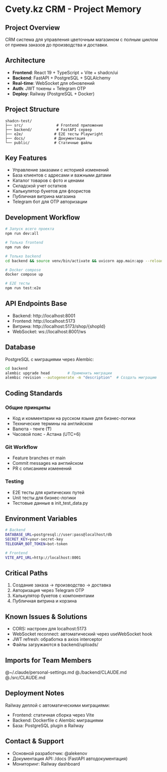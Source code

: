 # Cvety.kz CRM - Project Memory

## Project Overview
CRM система для управления цветочным магазином с полным циклом от приема заказов до производства и доставки.

## Architecture
- **Frontend**: React 19 + TypeScript + Vite + shadcn/ui
- **Backend**: FastAPI + PostgreSQL + SQLAlchemy
- **Real-time**: WebSocket для обновлений
- **Auth**: JWT токены + Telegram OTP
- **Deploy**: Railway (PostgreSQL + Docker)

## Project Structure
```
shadcn-test/
├── src/               # Frontend приложение
├── backend/           # FastAPI сервер
├── e2e/              # E2E тесты Playwright
├── docs/             # Документация
└── public/           # Статичные файлы
```

## Key Features
- Управление заказами с историей изменений
- База клиентов с адресами и важными датами
- Каталог товаров с фото и ценами
- Складской учет остатков
- Калькулятор букетов для флористов
- Публичная витрина магазина
- Telegram бот для OTP авторизации

## Development Workflow
```bash
# Запуск всего проекта
npm run dev:all

# Только frontend
npm run dev

# Только backend
cd backend && source venv/bin/activate && uvicorn app.main:app --reload --port 8001

# Docker compose
docker compose up

# E2E тесты
npm run test:e2e
```

## API Endpoints Base
- Backend: http://localhost:8001
- Frontend: http://localhost:5173
- Витрина: http://localhost:5173/shop/{shopId}
- WebSocket: ws://localhost:8001/ws

## Database
PostgreSQL с миграциями через Alembic:
```bash
cd backend
alembic upgrade head        # Применить миграции
alembic revision --autogenerate -m "description"  # Создать миграцию
```

## Coding Standards

### Общие принципы
- Код и комментарии на русском языке для бизнес-логики
- Технические термины на английском
- Валюта - тенге (₸)
- Часовой пояс - Астана (UTC+6)

### Git Workflow
- Feature branches от main
- Commit messages на английском
- PR с описанием изменений

### Testing
- E2E тесты для критических путей
- Unit тесты для бизнес-логики
- Тестовые данные в init_test_data.py

## Environment Variables
```bash
# Backend
DATABASE_URL=postgresql://user:pass@localhost/db
SECRET_KEY=your-secret-key
TELEGRAM_BOT_TOKEN=bot-token

# Frontend
VITE_API_URL=http://localhost:8001
```

## Critical Paths
1. Создание заказа → производство → доставка
2. Авторизация через Telegram OTP
3. Калькулятор букетов с компонентами
4. Публичная витрина и корзина

## Known Issues & Solutions
- CORS: настроен для localhost:5173
- WebSocket reconnect: автоматический через useWebSocket hook
- JWT refresh: обработка в axios interceptor
- Файлы загружаются в backend/uploads/

## Imports for Team Members
@~/.claude/personal-settings.md
@./backend/CLAUDE.md
@./src/CLAUDE.md

## Deployment Notes
Railway деплой с автоматическими миграциями:
- Frontend: статичная сборка через Vite
- Backend: Dockerfile с Alembic миграциями
- База: PostgreSQL plugin в Railway

## Contact & Support
- Основной разработчик: @alekenov
- Документация API: /docs (FastAPI автодокументация)
- Мониторинг: Railway dashboard